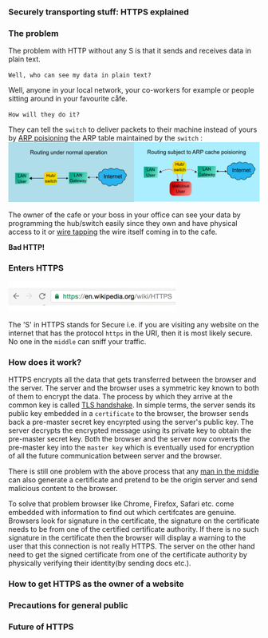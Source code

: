 ### Securely transporting stuff: HTTPS explained


### The problem
The problem with HTTP without any S is that it sends and receives data in plain text. 

`Well, who can see my data in plain text?`

Well, anyone in your local network, your co-workers for example or people sitting around in your favourite cåfe. 

`How will they do it?`

They can tell the `switch` to deliver packets to their machine instead of yours by [ARP poisioning](https://en.wikipedia.org/wiki/ARP_spoofing) the ARP table maintained by the `switch` :
![ARP poisioning](/img/arp.png)

The owner of the cafe or your boss in your office can see your data by programming the hub/switch easily since they own and have physical access to it or [wire tapping](https://en.wikipedia.org/wiki/Fiber_tapping) the wire itself coming in to the cafe.

**Bad HTTP!**


### Enters HTTPS

![https](/img/https.gif) 

The 'S' in HTTPS stands for Secure i.e. if you are visiting any website on the internet that has the protocol `https` in the URI, then it is most likely secure. No one in the `middle` can sniff your traffic.

### How does it work?
HTTPS encrypts all the data that gets transferred between the browser and the server. The server and the browser uses a symmetric key known to both of them to encrypt the data. The process by which they arrive at the common key is called [TLS handshake](https://en.wikipedia.org/wiki/Transport_Layer_Security#TLS_handshake). In simple terms, the server sends its public key embedded in a `certificate` to the browser, the browser sends back a pre-master secret key encyrpted using the server's public key. The server decrypts the encrypted message using its private key to obtain the pre-master secret key. Both the browser and the server now converts the pre-master key into the `master key` which is eventually used for encryption of all the future communication between server and the browser.

There is still one problem with the above process that any [man in the middle](https://en.wikipedia.org/wiki/Man-in-the-middle_attack) can also generate a certificate and pretend to be the origin server and send malicious content to the browser. 

To solve that problem browser like Chrome, Firefox, Safari etc. come embedded with information to find out which certifcates are genuine. Browsers look for signature in the certificate, the signature on the certificate needs to be from one of the certified certificate authority. If there is no such signature in the certificate then the browser will display a warning to the user that this connection is not really HTTPS. The server on the other hand need to get the signed certificate from one of the certificate authority by physically verifying their identity(by sending docs etc.).

### How to get HTTPS as the owner of a website
### Precautions for general public
### Future of HTTPS
